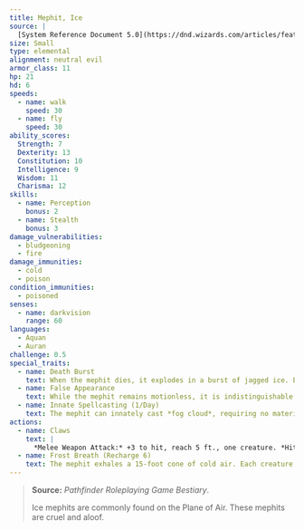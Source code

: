 ```yaml
---
title: Mephit, Ice
source: |
  [System Reference Document 5.0](https://dnd.wizards.com/articles/features/systems-reference-document-srd)
size: Small
type: elemental
alignment: neutral evil
armor_class: 11
hp: 21
hd: 6
speeds:
  - name: walk
    speed: 30
  - name: fly
    speed: 30
ability_scores:
  Strength: 7
  Dexterity: 13
  Constitution: 10
  Intelligence: 9
  Wisdom: 11
  Charisma: 12
skills:
  - name: Perception
    bonus: 2
  - name: Stealth
    bonus: 3
damage_vulnerabilities:
  - bludgeoning
  - fire
damage_immunities:
  - cold
  - poison
condition_immunities:
  - poisoned
senses:
  - name: darkvision
    range: 60
languages:
  - Aquan
  - Auran
challenge: 0.5
special_traits:
  - name: Death Burst
    text: When the mephit dies, it explodes in a burst of jagged ice. Each creature within 5 feet of it must make a DC 10 Dexterity saving throw, taking 4 (1d8) slashing damage on a failed save, or half as much damage on a successful one.
  - name: False Appearance
    text: While the mephit remains motionless, it is indistinguishable from an ordinary shard of ice.
  - name: Innate Spellcasting (1/Day)
    text: The mephit can innately cast *fog cloud*, requiring no material components. Its innate spellcasting ability is Charisma.
actions:
  - name: Claws
    text: |
      *Melee Weapon Attack:* +3 to hit, reach 5 ft., one creature. *Hit:* 3 (1d4 + 1) slashing damage plus 2 (1d4) cold damage.
  - name: Frost Breath (Recharge 6)
    text: The mephit exhales a 15-foot cone of cold air. Each creature in that area must succeed on a DC 10 Dexterity saving throw, taking 5 (2d4) cold damage on a failed save, or half as much damage on a successful one.
---
```


> **Source:** *Pathfinder Roleplaying Game Bestiary*.
>
> Ice mephits are commonly found on the Plane of Air. These mephits are cruel and aloof.
